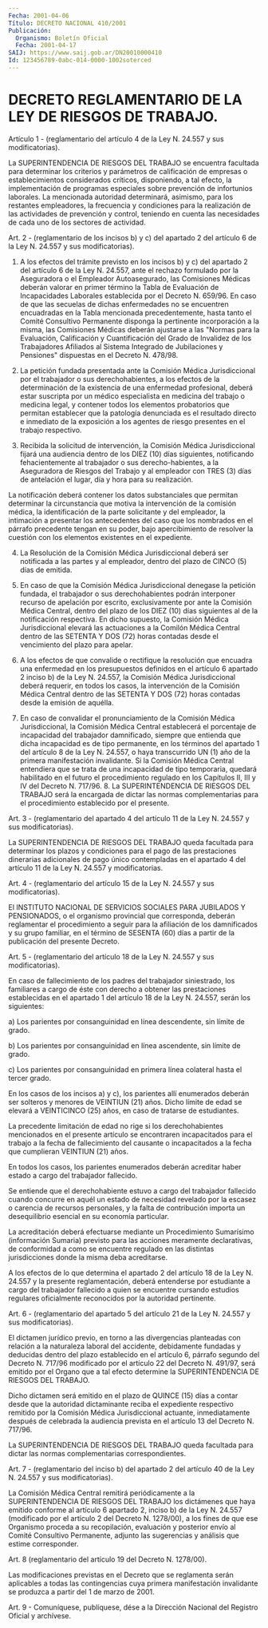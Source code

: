```yaml
---
Fecha: 2001-04-06
Título: DECRETO NACIONAL 410/2001
Publicación:
  Organismo: Boletín Oficial
  Fecha: 2001-04-17
SAIJ: https://www.saij.gob.ar/DN20010000410
Id: 123456789-0abc-014-0000-1002soterced
---
```

# DECRETO REGLAMENTARIO DE LA LEY DE RIESGOS DE TRABAJO.

<a id="1"></a>
Artículo  1 -  (reglamentario  del artículo 4 de la Ley N. 24.557 y sus modificatorias).

La SUPERINTENDENCIA DE RIESGOS  DEL  TRABAJO se encuentra facultada para  determinar  los  criterios y parámetros  de  calificación  de empresas o establecimientos  considerados  críticos, disponiendo, a tal  efecto,  la  implementación  de  programas  especiales   sobre prevención  de    infortunios laborales.  La mencionada autoridad determinará,    asimismo,  para  los  restantes  empleadores,    la frecuencia y condiciones  para la realización de las actividades de prevención y control, teniendo  en  cuenta  las necesidades de cada uno de los sectores de actividad.

<a id="2"></a>
Art. 2 - (reglamentario de los incisos b) y  c) del apartado 2 del artículo  6  de  la  Ley  N.   24.557  y  sus  modificatorias).

1. A los efectos del trámite previsto en los incisos  b)  y  c) del apartado  2 del  artículo  6 de la Ley N. 24.557, ante el rechazo formulado por la Aseguradora  o  el  Empleador  Autoasegurado,  las Comisiones  Médicas  deberán valorar en primer término la Tabla de Evaluación de Incapacidades Laborales establecida por el Decreto N. 659/96. En caso de que las secuelas de dichas enfermedades no se encuentren encuadradas en la Tabla mencionada  precedentemente, hasta tanto el Comité Consultivo Permanente disponga la pertinente incorporación a la misma, las Comisiones Médicas deberán  ajustarse  a  las "Normas para  la  Evaluación,  Calificación  y Cuantificación del Grado  de Invalidez de los Trabajadores Afiliados  al  Sistema  Integrado  de Jubilaciones  y  Pensiones"  dispuestas  en  el  Decreto N. 478/98.

2.    La  petición  fundada  presentada  ante  la  Comisión  Médica Jurisdiccional  por  el  trabajador  o  sus derechohabientes, a los efectos  de la determinación de la existencia  de  una  enfermedad profesional, deberá  estar  suscripta por un médico especialista en medicina  del  trabajo  o medicina  legal,  y  contener  todos  los elementos probatorios que  permitan  establecer  que  la  patología denunciada  es el resultado directo e inmediato de la exposición  a los  agentes  de  riesgo presentes  en  el  trabajo  respectivo.

3.  Recibida la  solicitud  de  intervención,  la  Comisión  Médica Jurisdiccional  fijará  una  audiencia dentro de los DIEZ (10) días siguientes, notificando  fehacientemente    al  trabajador  o  sus derecho-habientes,  a la Aseguradora de Riesgos  del  Trabajo  y al empleador con TRES (3) días de antelación el lugar, día y hora para su realización.

La  notificación  deberá   contener  los  datos  substanciales  que permitan determinar la circunstancia  que motiva la intervención de la comisión médica, la identificación de la parte solicitante y del empleador, la intimación a presentar los  antecedentes del caso que los nombrados en el párrafo precedente tengan  en  su  poder,  bajo apercibimiento de resolver la cuestión con los elementos existentes en el expediente.

4.  La  Resolución  de la Comisión Médica Jurisdiccional deberá ser notificada a las partes  y  al empleador, dentro del plazo de CINCO (5) días de emitida.

5. En caso de que la Comisión  Médica  Jurisdiccional  denegase  la petición  fundada,  el  trabajador  o  sus  derechohabientes podrán interponer  recurso  de apelación por escrito,  exclusivamente  por ante la Comisión Médica  Central, dentro del plazo de los DIEZ (10) días  siguientes  al  de  la  notificación   respectiva.  En  dicho supuesto, la Comisión Médica Jurisdiccional elevará las actuaciones a la Comilón Médica Central dentro de las SETENTA  Y DOS (72) horas contadas desde el vencimiento del plazo para apelar.

6.  A  los efectos de que convalide o rectifique la resolución  que encuadra  una  enfermedad  en  los  presupuestos  definidos  en  el artículo  6  apartado 2 inciso b) de la Ley N. 24.557, la Comisión Médica  Jurisdiccional  deberá  requerir,  en  todos  los casos, la intervención de la Comisión Médica Central dentro de las  SETENTA Y DOS (72) horas contadas desde la emisión de aquélla.

7.  En caso de convalidar el pronunciamiento de la Comisión  Médica Jurisdiccional,    la    Comisión  Médica  Central  establecerá  el porcentaje de  incapacidad  del trabajador damnificado, siempre que entienda  que dicha incapacidad  es  de  tipo  permanente,  en  los términos del apartado 1 del artículo 8 de la Ley N. 24.557, o haya transcurrido UN (1) año de la primera manifestación invalidante. Si la  Comisión   Médica  Central  entendiera  que  se  trata  de  una incapacidad de  tipo temporaria, quedará habilitado en el futuro el procedimiento regulado en los Capítulos II, III y IV del Decreto N. 717/96. 8. La SUPERINTENDENCIA  DE RIESGOS DEL TRABAJO será la encargada de dictar las normas complementarias para el procedimiento establecido por el presente.

<a id="3"></a>
Art. 3 - (reglamentario  del  apartado 4 del artículo 11 de la Ley N. 24.557 y sus modificatorias).

La SUPERINTENDENCIA DE RIESGOS DEL  TRABAJO  queda   facultada para determinar los plazos y condiciones  para el pago de las prestaciones dinerarias  adicionales de pago único contempladas  en el  apartado 4 del artículo 11 de la Ley N. 24.557 y modificatorias.

<a id="4"></a>
Art.  4 - (reglamentario del artículo 15 de la Ley N. 24.557 y sus modificatorias).

El INSTITUTO  NACIONAL  DE  SERVICIOS  SOCIALES  PARA   JUBILADOS Y PENSIONADOS,  o  el organismo provincial  que corresponda,  deberán reglamentar el procedimiento    a  seguir para la afiliación de los damnificados y  su grupo familiar, en  el  término de SESENTA (60) días a partir de la publicación del presente Decreto.

<a id="5"></a>
Art. 5 - (reglamentario del artículo 18 de  la Ley N. 24.557 y sus modificatorias).

En caso de fallecimiento de los padres del trabajador  siniestrado, los familiares a cargo de éste con derecho a obtener las prestaciones establecidas en el apartado 1 del artículo  18  de  la Ley   N.  24.557,  serán  los  siguientes:

a) Los parientes  por consanguinidad  en  línea  descendente,  sin límite  de  grado.

b) Los parientes por consanguinidad en línea ascendente, sin límite de grado.

c) Los  parientes  por  consanguinidad  en  primera línea colateral hasta el tercer grado.

En los casos de los incisos a) y c), los parientes  allí enumerados deberán ser solteros y menores de VEINTIUN (21) años.  Dicho límite de edad se elevará a VEINTICINCO (25) años, en caso de tratarse  de estudiantes.

La  precedente  limitación  de edad no rige si los derechohabientes mencionados en el presente artículo  se  encontraren  incapacitados para  el  trabajo  a  la  fecha  de  fallecimiento  del causante  o incapacitados  a  la  fecha  que  cumplieran  VEINTIUN  (21)   años.

En  todos  los  casos,  los  parientes enumerados deberán acreditar haber estado a cargo del trabajador fallecido.

Se entiende que el derechohabiente  estuvo  a  cargo del trabajador fallecido cuando concurre en aquél un estado de  necesidad revelado por la escasez o carencia de recursos personales,  y  la  falta  de contribución  importa  un  desequilibrio  esencial  en  su economía particular.

La    acreditación  deberá  efectuarse  mediante  un  Procedimiento Sumarísimo   (información  Sumaria)  previsto  para  las  acciones meramente declarativas, de conformidad a como se encuentre regulado en las distintas  jurisdicciones  donde  la  misma deba acreditarse.

A los efectos de lo que determina el apartado  2 del artículo 18 de la  Ley  N. 24.557 y la presente reglamentación, deberá  entenderse por  estudiante  a  cargo  del  trabajador  fallecido  a  quien  se encuentre  cursando estudios regulares oficialmente reconocidos por la autoridad pertinente.

<a id="6"></a>
Art. 6 - (reglamentario  del  apartado 5 del artículo 21 de la Ley N. 24.557 y sus modificatorias).

El dictamen jurídico previo, en torno a las divergencias planteadas con  relación a la naturaleza laboral  del  accidente,  debidamente fundadas y deducidas dentro del plazo establecido en el artículo 6, párrafo  segundo  del Decreto N. 717/96 modificado por el artículo 22 del Decreto N. 491/97,  será  emitido  por  el  Organo que a tal  efecto  determine  la  SUPERINTENDENCIA  DE  RIESGOS  DEL   TRABAJO.

Dicho  dictamen  será  emitido  en  el plazo de QUINCE (15) días  a contar  desde que la autoridad dictaminante  reciba  el  expediente respectivo remitido por la Comisión Médica Jurisdiccional actuante, inmediatamente  después  de  celebrada  la audiencia prevista en el artículo 13 del Decreto N. 717/96.

La  SUPERINTENDENCIA DE RIESGOS DEL TRABAJO  queda  facultada  para dictar las normas complementarias correspondientes.

<a id="7"></a>
Art.  7  - (reglamentario del inciso b) del apartado 2 del artículo 40 de la Ley N. 24.557 y sus modificatorias).

La Comisión Médica Central remitirá periódicamente a la SUPERINTENDENCIA  DE  RIESGOS  DEL  TRABAJO los dictámenes que haya emitido conforme al artículo 6 apartado  2, inciso b) de la Ley N. 24.557 (modificado por el artículo 2 del Decreto  N. 1278/00),  a los   fines  de  que  ese  Organismo  proceda  a  su  recopilación, evaluación  y  posterior  envío  al  Comité  Consultivo Permanente, adjunto  las  sugerencias  y  análisis  que  estime    corresponder.

<a id="8"></a>
Art.  8  (reglamentario  del  artículo  19 del Decreto N. 1278/00).

Las modificaciones previstas en el Decreto  que se reglamenta serán aplicables  a  todas  las contingencias cuya primera  manifestación invalidante se produzca a  partir  del  1  de  marzo  de 2001.

<a id="9"></a>
Art. 9 - Comuníquese, publíquese, dése a la Dirección Nacional del Registro Oficial y archívese.
